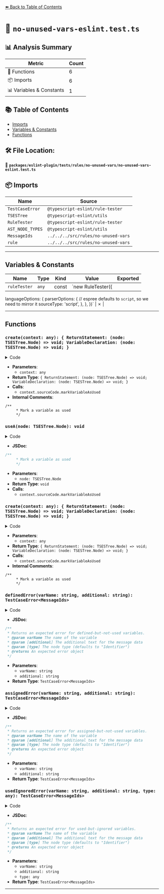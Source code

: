 [⬅️ Back to Table of Contents](../../../../../index.md)

# 📄 `no-unused-vars-eslint.test.ts`

## 📊 Analysis Summary

| Metric | Count |
|--------|-------|
| 🔧 Functions | 6 |
| 📦 Imports | 6 |
| 📊 Variables & Constants | 1 |

## 📚 Table of Contents

- [Imports](#imports)
- [Variables & Constants](#variables-constants)
- [Functions](#functions)

## 🛠️ File Location:
📂 **`packages/eslint-plugin/tests/rules/no-unused-vars/no-unused-vars-eslint.test.ts`**

## 📦 Imports

| Name | Source |
|------|--------|
| `TestCaseError` | `@typescript-eslint/rule-tester` |
| `TSESTree` | `@typescript-eslint/utils` |
| `RuleTester` | `@typescript-eslint/rule-tester` |
| `AST_NODE_TYPES` | `@typescript-eslint/utils` |
| `MessageIds` | `../../../src/rules/no-unused-vars` |
| `rule` | `../../../src/rules/no-unused-vars` |


---

## Variables & Constants

| Name | Type | Kind | Value | Exported |
|------|------|------|-------|----------|
| `ruleTester` | `any` | const | `new RuleTester({
  languageOptions: {
    parserOptions: {
      // espree defaults to `script`, so we need to mirror it
      sourceType: 'script',
    },
  },
})` | ✗ |


---

## Functions

### `create(context: any): { ReturnStatement: (node: TSESTree.Node) => void; VariableDeclaration: (node: TSESTree.Node) => void; }`

<details><summary>Code</summary>

```ts
context => {
    /**
     * Mark a variable as used
     */
    function useA(node: TSESTree.Node): void {
      context.sourceCode.markVariableAsUsed('a', node);
    }
    return {
      ReturnStatement: useA,
      VariableDeclaration: useA,
    };
  }
```
</details>

- **Parameters**:
  - `context: any`
- **Return Type**: `{ ReturnStatement: (node: TSESTree.Node) => void; VariableDeclaration: (node: TSESTree.Node) => void; }`
- **Calls**:
  - `context.sourceCode.markVariableAsUsed`
- **Internal Comments**:
```
/**
     * Mark a variable as used
     */
```

### `useA(node: TSESTree.Node): void`

<details><summary>Code</summary>

```ts
function useA(node: TSESTree.Node): void {
      context.sourceCode.markVariableAsUsed('a', node);
    }
```
</details>

- **JSDoc**:
```ts
/**
     * Mark a variable as used
     */
```

- **Parameters**:
  - `node: TSESTree.Node`
- **Return Type**: `void`
- **Calls**:
  - `context.sourceCode.markVariableAsUsed`
### `create(context: any): { ReturnStatement: (node: TSESTree.Node) => void; VariableDeclaration: (node: TSESTree.Node) => void; }`

<details><summary>Code</summary>

```ts
context => {
    /**
     * Mark a variable as used
     */
    function useA(node: TSESTree.Node): void {
      context.sourceCode.markVariableAsUsed('a', node);
    }
    return {
      ReturnStatement: useA,
      VariableDeclaration: useA,
    };
  }
```
</details>

- **Parameters**:
  - `context: any`
- **Return Type**: `{ ReturnStatement: (node: TSESTree.Node) => void; VariableDeclaration: (node: TSESTree.Node) => void; }`
- **Calls**:
  - `context.sourceCode.markVariableAsUsed`
- **Internal Comments**:
```
/**
     * Mark a variable as used
     */
```

### `definedError(varName: string, additional: string): TestCaseError<MessageIds>`

<details><summary>Code</summary>

```ts
function definedError(
  varName: string,
  additional = '',
): TestCaseError<MessageIds> {
  return {
    data: {
      action: 'defined',
      additional,
      varName,
    },
    messageId: 'unusedVar',
  };
}
```
</details>

- **JSDoc**:
```ts
/**
 * Returns an expected error for defined-but-not-used variables.
 * @param varName The name of the variable
 * @param [additional] The additional text for the message data
 * @param [type] The node type (defaults to "Identifier")
 * @returns An expected error object
 */
```

- **Parameters**:
  - `varName: string`
  - `additional: string`
- **Return Type**: `TestCaseError<MessageIds>`
### `assignedError(varName: string, additional: string): TestCaseError<MessageIds>`

<details><summary>Code</summary>

```ts
function assignedError(
  varName: string,
  additional = '',
): TestCaseError<MessageIds> {
  return {
    data: {
      action: 'assigned a value',
      additional,
      varName,
    },
    messageId: 'unusedVar',
  };
}
```
</details>

- **JSDoc**:
```ts
/**
 * Returns an expected error for assigned-but-not-used variables.
 * @param varName The name of the variable
 * @param [additional] The additional text for the message data
 * @param [type] The node type (defaults to "Identifier")
 * @returns An expected error object
 */
```

- **Parameters**:
  - `varName: string`
  - `additional: string`
- **Return Type**: `TestCaseError<MessageIds>`
### `usedIgnoredError(varName: string, additional: string, type: any): TestCaseError<MessageIds>`

<details><summary>Code</summary>

```ts
function usedIgnoredError(
  varName: string,
  additional = '',
  type = AST_NODE_TYPES.Identifier,
): TestCaseError<MessageIds> {
  return {
    data: {
      additional,
      varName,
    },
    messageId: 'usedIgnoredVar',
    type,
  };
}
```
</details>

- **JSDoc**:
```ts
/**
 * Returns an expected error for used-but-ignored variables.
 * @param varName The name of the variable
 * @param [additional] The additional text for the message data
 * @param [type] The node type (defaults to "Identifier")
 * @returns An expected error object
 */
```

- **Parameters**:
  - `varName: string`
  - `additional: string`
  - `type: any`
- **Return Type**: `TestCaseError<MessageIds>`

---